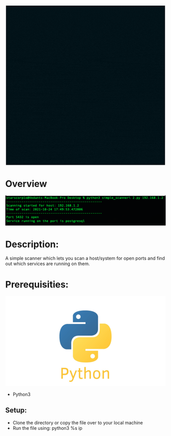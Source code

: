 <p align="center">
  <img width="500" src="https://github.com/Starscorpio/SimScan/blob/main/gifs/Blue%20Fire%20Cool%20and%20Funky%20Gaming%20Logo.gif" alt="Material Bread logo">
</p>

# Overview
<p align="center">
  <img width="800" src="https://github.com/Starscorpio/SimScan/blob/main/gifs/Screenshot%202021-10-24%20at%205.51.13%20PM.png" alt="Material Bread logo">
</p>


# Description:
A simple scanner which lets you scan a host/system for open ports and find out which services are running on them.

# Prerequisities:
![](https://github.com/Starscorpio/360SecMon/blob/main/gifs/Python_final.jpeg)
* Python3

## Setup:
* Clone the directory or copy the file over to your local machine
* Run the file using: python3 %s ip
  
  
